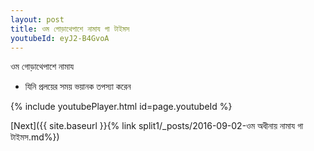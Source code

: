 ```yaml
---
layout: post
title: ওম গোড়াথেপাশে নামায গা টাইমস
youtubeId: eyJ2-B4GvoA
---
```

 
 
 ওম গোড়াথেপাশে নামায  
 
 -  যিনি প্রলয়ের সময় ভয়ানক তপস্যা করেন 
 
  
 
  
 
 
 
 
 
 


{% include youtubePlayer.html id=page.youtubeId %}
 
[Next]({{ site.baseurl }}{% link  split1/_posts/2016-09-02-ওম অধীনায় নামায গা টাইমস.md%})
 

